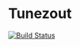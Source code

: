 Tunezout
========

[![Build Status](https://travis-ci.org/alykhank/Tunezout.png?branch=master)](https://travis-ci.org/alykhank/Tunezout)
